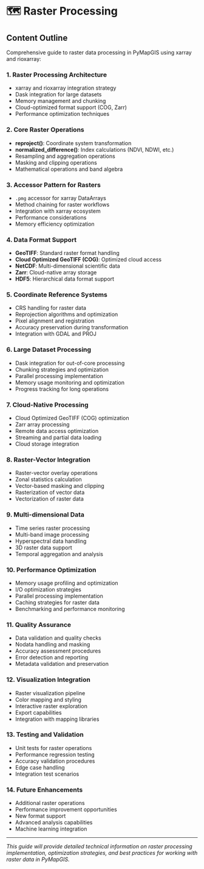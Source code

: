 # 🗺️ Raster Processing

## Content Outline

Comprehensive guide to raster data processing in PyMapGIS using xarray and rioxarray:

### 1. Raster Processing Architecture
- xarray and rioxarray integration strategy
- Dask integration for large datasets
- Memory management and chunking
- Cloud-optimized format support (COG, Zarr)
- Performance optimization techniques

### 2. Core Raster Operations
- **reproject()**: Coordinate system transformation
- **normalized_difference()**: Index calculations (NDVI, NDWI, etc.)
- Resampling and aggregation operations
- Masking and clipping operations
- Mathematical operations and band algebra

### 3. Accessor Pattern for Rasters
- `.pmg` accessor for xarray DataArrays
- Method chaining for raster workflows
- Integration with xarray ecosystem
- Performance considerations
- Memory efficiency optimization

### 4. Data Format Support
- **GeoTIFF**: Standard raster format handling
- **Cloud Optimized GeoTIFF (COG)**: Optimized cloud access
- **NetCDF**: Multi-dimensional scientific data
- **Zarr**: Cloud-native array storage
- **HDF5**: Hierarchical data format support

### 5. Coordinate Reference Systems
- CRS handling for raster data
- Reprojection algorithms and optimization
- Pixel alignment and registration
- Accuracy preservation during transformation
- Integration with GDAL and PROJ

### 6. Large Dataset Processing
- Dask integration for out-of-core processing
- Chunking strategies and optimization
- Parallel processing implementation
- Memory usage monitoring and optimization
- Progress tracking for long operations

### 7. Cloud-Native Processing
- Cloud Optimized GeoTIFF (COG) optimization
- Zarr array processing
- Remote data access optimization
- Streaming and partial data loading
- Cloud storage integration

### 8. Raster-Vector Integration
- Raster-vector overlay operations
- Zonal statistics calculation
- Vector-based masking and clipping
- Rasterization of vector data
- Vectorization of raster data

### 9. Multi-dimensional Data
- Time series raster processing
- Multi-band image processing
- Hyperspectral data handling
- 3D raster data support
- Temporal aggregation and analysis

### 10. Performance Optimization
- Memory usage profiling and optimization
- I/O optimization strategies
- Parallel processing implementation
- Caching strategies for raster data
- Benchmarking and performance monitoring

### 11. Quality Assurance
- Data validation and quality checks
- Nodata handling and masking
- Accuracy assessment procedures
- Error detection and reporting
- Metadata validation and preservation

### 12. Visualization Integration
- Raster visualization pipeline
- Color mapping and styling
- Interactive raster exploration
- Export capabilities
- Integration with mapping libraries

### 13. Testing and Validation
- Unit tests for raster operations
- Performance regression testing
- Accuracy validation procedures
- Edge case handling
- Integration test scenarios

### 14. Future Enhancements
- Additional raster operations
- Performance improvement opportunities
- New format support
- Advanced analysis capabilities
- Machine learning integration

---

*This guide will provide detailed technical information on raster processing implementation, optimization strategies, and best practices for working with raster data in PyMapGIS.*
